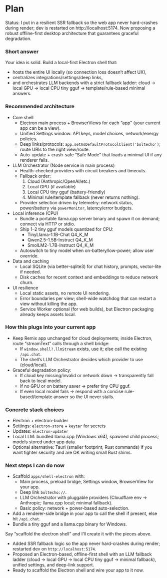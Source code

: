 # Plan

Status: I put in a resilient SSR fallback so the web app never hard-crashes during render; dev is restarted on http://localhost:5174. Now proposing a robust offline-first desktop architecture that guarantees graceful degradation.

### Short answer
Your idea is solid. Build a local-first Electron shell that:
- hosts the entire UI locally (so connection loss doesn’t affect UX),
- centralizes integrations/settings/deep links,
- and orchestrates LLM backends with a strict fallback ladder: cloud → local GPU → local CPU tiny gguf → template/rule-based minimal answers.

### Recommended architecture
- Core shell
  - Electron main process + BrowserViews for each “app” (your current app can be a view).
  - Unified Settings window: API keys, model choices, network/energy policies.
  - Deep links/protocols: `app.setAsDefaultProtocolClient('boltecho')`; route URIs to the right view/route.
  - Auto-update + crash-safe “Safe Mode” that loads a minimal UI if any renderer fails.
- LLM Orchestrator (Node service in main process)
  - Health-checked providers with circuit breakers and timeouts.
  - Fallback order: 
    1) Cloud (Anthropic/OpenAI/etc.) 
    2) Local GPU (if available) 
    3) Local CPU tiny gguf (battery-friendly) 
    4) Minimal rule/template fallback (never returns nothing).
  - Provider selection driven by telemetry: network status, power/battery via `powerMonitor`, latency/error budgets.
- Local inference (CPU)
  - Bundle a portable llama.cpp server binary and spawn it on demand; connect via HTTP or stdio.
  - Ship 1–2 tiny gguf models quantized for CPU:
    - TinyLlama-1.1B-Chat Q4_K_M
    - Qwen2.5-1.5B-Instruct Q4_K_M
    - SmolLM2-1.7B-Instruct Q4_K_M
  - Autoswitch to tiny model when on-battery/low-power; allow user override.
- Data and caching
  - Local SQLite (via better-sqlite3) for chat history, prompts, vector-lite if needed.
  - Disk caches for recent context and embeddings to reduce network churn.
- UI resilience
  - Local static assets, no remote UI rendering.
  - Error boundaries per view; shell-wide watchdog that can restart a view without killing the app.
  - Service Worker optional (for web builds), but Electron packaging already keeps assets local.

### How this plugs into your current app
- Keep Remix app unchanged for cloud deployments; inside Electron, route “streamText” calls through a shell bridge:
  - If `window.shell?.llmStream` exists, use it; else call the existing `/api.chat`.
  - The shell’s LLM Orchestrator decides which provider to use (cloud/local).
- Graceful degradation policy:
  - If cloud key missing/invalid or network down → transparently fall back to local model.
  - If no GPU or on battery saver → prefer tiny CPU gguf.
  - If even local model fails → respond with a concise rule-based/template answer so the UI never stalls.

### Concrete stack choices
- Electron + electron-builder
- Settings: `electron-store` + `keytar` for secrets
- Updates: `electron-updater`
- Local LLM: bundled llama.cpp (Windows x64), spawned child process; models stored under app data.
- Optional alternative: Tauri (smaller footprint, Rust commands) if you want tighter security and are OK writing small Rust shims.

### Next steps I can do now
- Scaffold `apps/shell-electron` with:
  - Main process, preload bridge, Settings window, BrowserView for your app.
  - Deep link `boltecho://`.
  - LLM Orchestrator with pluggable providers (Cloudflare env → Anthropic; llama.cpp local; minimal fallback).
  - Basic policy: network + power-based auto-selection.
- Add a renderer-side bridge in your app to call the shell if present, else hit `/api.chat`.
- Bundle a tiny gguf and a llama.cpp binary for Windows.

Say “scaffold the electron shell” and I’ll create it with the pieces above.

- Added SSR fallback logic so the app never hard-crashes during render; restarted dev on `http://localhost:5174`.
- Proposed an Electron-based, offline-first shell with an LLM fallback ladder (cloud → local GPU → local CPU tiny gguf → minimal fallback), unified settings, and deep-link support.
- Ready to scaffold the Electron shell and wire your app to it now.

